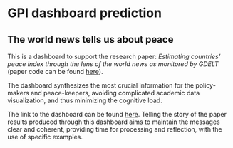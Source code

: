 # GPI dashboard prediction
## The world news tells us about peace

This is a dashboard to support the research paper: _Estimating countries’ peace index through the lens of the world news as monitored by GDELT_ (paper code can be found [here](https://github.com/VickyVouk/GDELT_GPI_SHAP_project)).

The dashboard synthesizes the most crucial information for the policy-makers and peace-keepers, avoiding complicated academic data visualization, and thus minimizing the cognitive load.

The link to the dashboard can be found [here](https://kdd.isti.cnr.it/~dfadda/gpi_prediction/). Telling the story of the paper results produced through this dashboard aims to maintain the messages clear and coherent, providing time for processing and reflection, with the use of specific examples.



